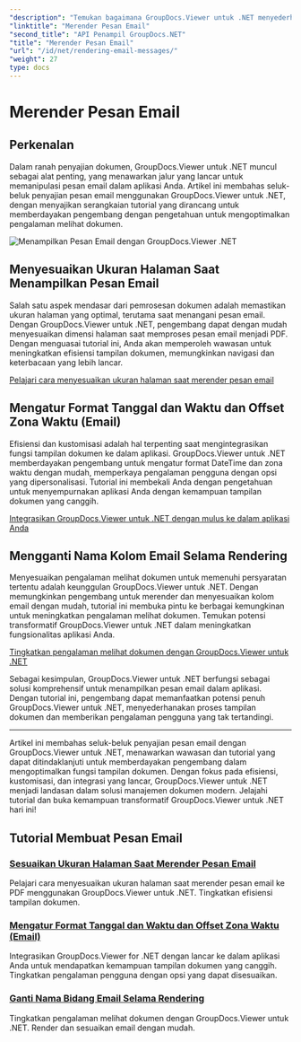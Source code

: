 ```yaml
---
"description": "Temukan bagaimana GroupDocs.Viewer untuk .NET menyederhanakan proses rendering pesan email ke dalam PDF. Pelajari cara menyesuaikan ukuran halaman, mengatur format DateTime, dan mengganti nama kolom secara efisien."
"linktitle": "Merender Pesan Email"
"second_title": "API Penampil GroupDocs.NET"
"title": "Merender Pesan Email"
"url": "/id/net/rendering-email-messages/"
"weight": 27
type: docs
---
```

# Merender Pesan Email

## Perkenalan

Dalam ranah penyajian dokumen, GroupDocs.Viewer untuk .NET muncul sebagai alat penting, yang menawarkan jalur yang lancar untuk memanipulasi pesan email dalam aplikasi Anda. Artikel ini membahas seluk-beluk penyajian pesan email menggunakan GroupDocs.Viewer untuk .NET, dengan menyajikan serangkaian tutorial yang dirancang untuk memberdayakan pengembang dengan pengetahuan untuk mengoptimalkan pengalaman melihat dokumen.

![Menampilkan Pesan Email dengan GroupDocs.Viewer .NET](/viewer/rendering-email-messages/image.png)

## Menyesuaikan Ukuran Halaman Saat Menampilkan Pesan Email

Salah satu aspek mendasar dari pemrosesan dokumen adalah memastikan ukuran halaman yang optimal, terutama saat menangani pesan email. Dengan GroupDocs.Viewer untuk .NET, pengembang dapat dengan mudah menyesuaikan dimensi halaman saat memproses pesan email menjadi PDF. Dengan menguasai tutorial ini, Anda akan memperoleh wawasan untuk meningkatkan efisiensi tampilan dokumen, memungkinkan navigasi dan keterbacaan yang lebih lancar.

[Pelajari cara menyesuaikan ukuran halaman saat merender pesan email](./adjust-page-size-email/)

## Mengatur Format Tanggal dan Waktu dan Offset Zona Waktu (Email)

Efisiensi dan kustomisasi adalah hal terpenting saat mengintegrasikan fungsi tampilan dokumen ke dalam aplikasi. GroupDocs.Viewer untuk .NET memberdayakan pengembang untuk mengatur format DateTime dan zona waktu dengan mudah, memperkaya pengalaman pengguna dengan opsi yang dipersonalisasi. Tutorial ini membekali Anda dengan pengetahuan untuk menyempurnakan aplikasi Anda dengan kemampuan tampilan dokumen yang canggih.

[Integrasikan GroupDocs.Viewer untuk .NET dengan mulus ke dalam aplikasi Anda](./set-date-time-format-offset-email/)

## Mengganti Nama Kolom Email Selama Rendering

Menyesuaikan pengalaman melihat dokumen untuk memenuhi persyaratan tertentu adalah keunggulan GroupDocs.Viewer untuk .NET. Dengan memungkinkan pengembang untuk merender dan menyesuaikan kolom email dengan mudah, tutorial ini membuka pintu ke berbagai kemungkinan untuk meningkatkan pengalaman melihat dokumen. Temukan potensi transformatif GroupDocs.Viewer untuk .NET dalam meningkatkan fungsionalitas aplikasi Anda.

[Tingkatkan pengalaman melihat dokumen dengan GroupDocs.Viewer untuk .NET](./rename-email-fields/)

Sebagai kesimpulan, GroupDocs.Viewer untuk .NET berfungsi sebagai solusi komprehensif untuk menampilkan pesan email dalam aplikasi. Dengan tutorial ini, pengembang dapat memanfaatkan potensi penuh GroupDocs.Viewer untuk .NET, menyederhanakan proses tampilan dokumen dan memberikan pengalaman pengguna yang tak tertandingi.

--- 

Artikel ini membahas seluk-beluk penyajian pesan email dengan GroupDocs.Viewer untuk .NET, menawarkan wawasan dan tutorial yang dapat ditindaklanjuti untuk memberdayakan pengembang dalam mengoptimalkan fungsi tampilan dokumen. Dengan fokus pada efisiensi, kustomisasi, dan integrasi yang lancar, GroupDocs.Viewer untuk .NET menjadi landasan dalam solusi manajemen dokumen modern. Jelajahi tutorial dan buka kemampuan transformatif GroupDocs.Viewer untuk .NET hari ini!
## Tutorial Membuat Pesan Email
### [Sesuaikan Ukuran Halaman Saat Merender Pesan Email](./adjust-page-size-email/)
Pelajari cara menyesuaikan ukuran halaman saat merender pesan email ke PDF menggunakan GroupDocs.Viewer untuk .NET. Tingkatkan efisiensi tampilan dokumen.
### [Mengatur Format Tanggal dan Waktu dan Offset Zona Waktu (Email)](./set-date-time-format-offset-email/)
Integrasikan GroupDocs.Viewer for .NET dengan lancar ke dalam aplikasi Anda untuk mendapatkan kemampuan tampilan dokumen yang canggih. Tingkatkan pengalaman pengguna dengan opsi yang dapat disesuaikan.
### [Ganti Nama Bidang Email Selama Rendering](./rename-email-fields/)
Tingkatkan pengalaman melihat dokumen dengan GroupDocs.Viewer untuk .NET. Render dan sesuaikan email dengan mudah.